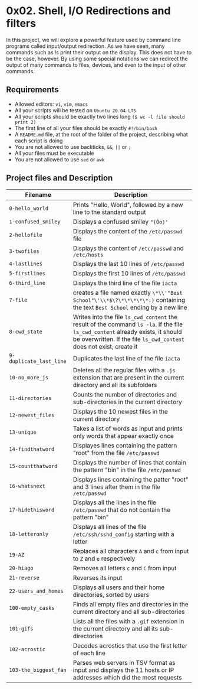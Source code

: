 # 0x02. Shell, I/O Redirections and filters

In this project, we will explore a powerful feature used by command line programs called input/output redirection. As we have seen, many commands such as ls print their output on the display. This does not have to be the case, however. By using some special notations we can redirect the output of many commands to files, devices, and even to the input of other commands.

## Requirements
* Allowed editors: `vi`, `vim`, `emacs`
* All your scripts will be tested on `Ubuntu 20.04 LTS`
* All your scripts should be exactly two lines long `($ wc -l file should print 2)`
* The first line of all your files should be exactly `#!/bin/bash`
* A `README.md` file, at the root of the folder of the project, describing what each script is doing
* You are not allowed to use backticks, `&&`, `||` or `;`
* All your files must be executable
* You are not allowed to use `sed` or `awk`

## Project files and Description

| Filename | Description |
| -------- | ----------- |
| `0-hello_world`   | Prints "Hello, World", followed by a new line to the standard output |
| `1-confused_smiley`   | Displays a confused smiley `"(Ôo)'` |
| `2-hellofile`   | Displays the content of the `/etc/passwd` file |
| `3-twofiles`   | Displays the content of `/etc/passwd` and `/etc/hosts` |
| `4-lastlines`   | Displays the last 10 lines of `/etc/passwd` |
| `5-firstlines`   | Displays the first 10 lines of `/etc/passwd` |
| `6-third_line`   | Displays the third line of the file `iacta` |
| `7-file`   | creates a file named exactly `\*\\'"Best School"\'\\*$\?\*\*\*\*\*:)` containing the text `Best School` ending by a new line |
| `8-cwd_state`   | Writes into the file `ls_cwd_content` the result of the command `ls -la`. If the file `ls_cwd_content` already exists, it should be overwritten. If the file `ls_cwd_content` does not exist, create it |
| `9-duplicate_last_line`   | Duplicates the last line of the file `iacta` |
| `10-no_more_js`   | Deletes all the regular files with a `.js` extension that are present in the current directory and all its subfolders |
| `11-directories`   | Counts the number of directories and sub-directories in the current directory |
| `12-newest_files`   | Displays the 10 newest files in the current directory |
| `13-unique`   | Takes a list of words as input and prints only words that appear exactly once |
| `14-findthatword`   | Displayes lines containing the pattern "root" from the file `/etc/passwd` |
| `15-countthatword`   | Displays the number of lines that contain the pattern "bin" in the file `/etc/passwd` |
| `16-whatsnext`   | Displays lines containing the patter "root" and 3 lines after them in the file `/etc/passwd` |
| `17-hidethisword`   | Displays all the lines in the file `/etc/passwd` that do not contain the pattern "bin" |
| `18-letteronly`   | Displays all lines of the file `/etc/ssh/sshd_config` starting with a letter |
| `19-AZ`   | Replaces all characters `A` and `c` from input to `Z` and `e` respectively |
| `20-hiago`   | Removes all letters `c` and `C` from input |
| `21-reverse`   | Reverses its input |
| `22-users_and_homes`   | Displays all users and their home directories, sorted by users |
| `100-empty_casks`   | Finds all empty files and directories in the current directory and all sub-directories |
| `101-gifs`   | Lists all the files with a `.gif` extension in the current directory and all its sub-directories |
| `102-acrostic`   | Decodes acrostics that use the first letter of each line |
| `103-the_biggest_fan`   | Parses web servers in TSV format as input and displays the 11 hosts or IP addresses which did the most requests |
